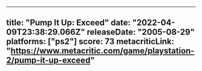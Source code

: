 
---
title: "Pump It Up: Exceed"
date: "2022-04-09T23:38:29.066Z"
releaseDate: "2005-08-29"
platforms: ["ps2"]
score: 73
metacriticLink: "https://www.metacritic.com/game/playstation-2/pump-it-up-exceed"
---
